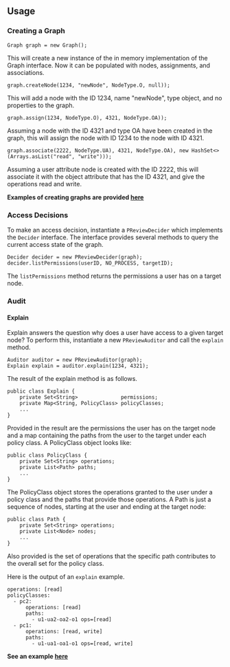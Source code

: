 ## Usage

### Creating a Graph
```
Graph graph = new Graph();
```
This will create a new instance of the in memory implementation of the Graph interface. Now it can be populated with
nodes, assignments, and associations.

```
graph.createNode(1234, "newNode", NodeType.O, null));
```
This will add a node with the ID 1234, name "newNode", type object, and no properties to the graph.

```
graph.assign(1234, NodeType.O), 4321, NodeType.OA));
```
Assuming a node with the ID 4321 and type OA have been created in the graph, this will assign the node with ID 1234 to the
node with ID 4321.

```
graph.associate(2222, NodeType.UA), 4321, NodeType.OA), new HashSet<>(Arrays.asList("read", "write")));
```
Assuming a user attribute node is created with the ID 2222, this will associate it with the object attribute that has the
ID 4321, and give the operations read and write.

**Examples of creating graphs are provided [here](/examples/#examples)**

### Access Decisions
To make an access decision, instantiate a `PReviewDecider` which implements the `Decider` interface. The interface provides
several methods to query the current access state of the graph.
```
Decider decider = new PReviewDecider(graph);
decider.listPermissions(userID, NO_PROCESS, targetID);
```
The `listPermissions` method returns the permissions a user has on a target node.

### Audit
#### Explain
Explain answers the question why does a user have access to a given target node? To perform this, instantiate a new
`PReviewAuditor` and call the `explain` method.
```
Auditor auditor = new PReviewAuditor(graph);
Explain explain = auditor.explain(1234, 4321);
```
The result of the explain method is as follows.
```
public class Explain {
    private Set<String>              permissions;
    private Map<String, PolicyClass> policyClasses;
    ...
}
```
Provided in the result are the permissions the user has on the target node and a map containing the paths from the user to the target under each policy class.
A PolicyClass object looks like:
```
public class PolicyClass {
    private Set<String> operations;
    private List<Path> paths;
    ...
}
```
The PolicyClass object stores the operations granted to the user under a policy class and the paths that provide those operations.
A Path is just a sequence of nodes, starting at the user and ending at the target node:
```
public class Path {
    private Set<String> operations;
    private List<Node> nodes;
    ...
}
```
Also provided is the set of operations that the specific path contributes to the overall set for the policy class.

Here is the output of an `explain` example.
```
operations: [read]
policyClasses:
  - pc2:
      operations: [read]
      paths:
        - u1-ua2-oa2-o1 ops=[read]
  - pc1:
      operations: [read, write]
      paths:
        - u1-ua1-oa1-o1 ops=[read, write]
```


**See an example [here](/examples/#explain)**
